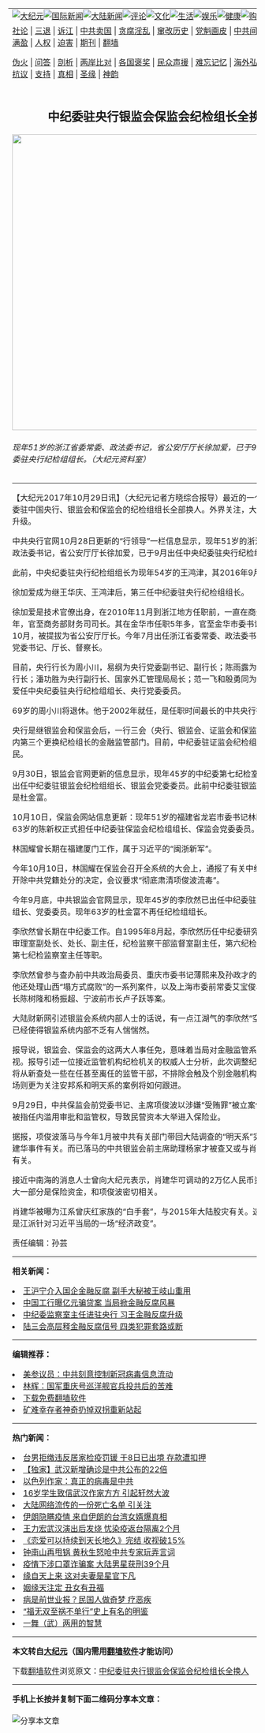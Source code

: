 <a name="1" id="1" target="_blank"></a><span id="1"></span>
<table align=center border="0"><tr><td colspan="2" VALIGN=TOP><a href="/gb/nsc413.md#1"><img src="https://raw.githubusercontent.com/wlrgim293/www/master/t/djy/1.jpg" title="大纪元"></a><a href="/gb/n24hr.md#1"><img src="https://raw.githubusercontent.com/wlrgim293/www/master/t/djy/3.jpg" title="国际新闻"></a><a href="/gb/nsc413.md#1"><img src="https://raw.githubusercontent.com/wlrgim293/www/master/t/djy/4.jpg" title="大陆新闻"></a><a href="/gb/news392.md#1"><img src="https://raw.githubusercontent.com/wlrgim293/www/master/t/djy/5.jpg" title="评论"></a><a href="/gb/news2007.md#1"><img src="https://raw.githubusercontent.com/wlrgim293/www/master/t/djy/6.jpg" title="文化"></a><a href="/gb/news2008.md#1"><img src="https://raw.githubusercontent.com/wlrgim293/www/master/t/djy/7.jpg" title="生活"></a><a href="/gb/ncyule.md#1"><img src="https://raw.githubusercontent.com/wlrgim293/www/master/t/djy/8.jpg" title="娱乐"></a><a href="/gb/nsc1002.md#1"><img src="https://raw.githubusercontent.com/wlrgim293/www/master/t/djy/9.jpg" title="健康"><a href="https://www.youlucky.com"><img src="https://raw.githubusercontent.com/wlrgim293/www/master/t/djy/10.jpg" title="购物"></a><a href="https://donate.epochtimes.com/?utm_medium=epochtimes&utm_source=referral&utm_campaign=donate_button_djyarticleheader"><img src="https://raw.githubusercontent.com/wlrgim293/www/master/t/djy/12.jpg" title="捐款"></a></td></tr>
<tr><td colspan="2" VALIGN=TOP><a target="_blank" href="/gb/9p.md#1">社论</a> | <a target="_blank" href="/gb/nf5657.md#1">三退</a> | <a target="_blank" href="/gb/nf6124.md#1">诉江</a> | <a target="_blank" href="/gb/nf1176117.md#1">中共卖国</a> | <a target="_blank" href="/gb/nf5773.md#1">贪腐淫乱</a> | <a target="_blank" href="/gb/nf1176115.md#1">窜改历史</a> | <a target="_blank" href="/gb/nf1176107.md#1">党魁画皮</a> | <a target="_blank" href="/gb/nf1320400.md#1">中共间谍</a> | <a target="_blank" href="/gb/nf1176114.md#1">破坏传统</a> | <a target="_blank" href="https://github.com/wlrgim293/ntdtv/blob/master/gb/prog447_1.md#1">恶贯满盈</a> | <a target="_blank" href="/gb/ncid278.md#1">人权</a> | <a target="_blank" href="/gb/nf1176111.md#1">迫害</a> | <a target="_blank" href="https://gitlab.com/szzdlab/mh-qikan/blob/master/README.md#1">期刊</a> | <a target="_blank" href="https://github.com/bannedbook/fanqiang/wiki">翻墙</a></p><p><a target="_blank" href="/gb/nf5562.md#1">伪火</a> | <a target="_blank" href="/gb/nf4378.md#1">问答</a> | <a target="_blank" href="/gb/nf5792.md#1">剖析</a> | <a target="_blank" href="/gb/nf5735.md#1">两岸比对</a> | <a target="_blank" href="/gb/nf6119.md#1">各国褒奖</a> | <a target="_blank" href="/gb/nf6120.md#1">民众声援</a> | <a target="_blank" href="/gb/nf1188594.md#1">难忘记忆</a> | <a target="_blank" href="/gb/nf3180.md#1">海外弘传</a> | <a target="_blank" href="/gb/nf5410.md#1">万人上访</a> | <a target="_blank" href="https://github.com/wlrgim293/ntdtv/blob/master/gb/prog1530_1.md#1">和平抗议</a> | <a target="_blank" href="/gb/nf4386.md#1">支持</a> | <a target="_blank" href="/gb/nf4389.md#1">真相</a> | <a target="_blank" href="/gb/nf5790.md#1">圣缘</a> | <a target="_blank" href="/gb/nf4786.md#1">神韵</a></td></tr>
<tr><td VALIGN=TOP width="626"><h2 align=center>中纪委驻央行银监会保监会纪检组长全换人</h2>
<img width="600" src="https://i.epochtimes.com/assets/uploads/2016/05/1605011016551528-600x400.jpg" />
<h6>现年51岁的浙江省委常委、政法委书记，省公安厅厅长徐加爱，已于9月出任中央纪委驻央行纪检组组长。（大纪元资料室）
</h6>
<hr>
	<p>【大纪元2017年10月29日讯】（大纪元记者方晓综合报导）最近的一个月内，中纪委驻中国<ahref="/gb/tag/%E5%A4%AE%E8%A1%8C.md#1">央行</a>、<ahref="/gb/tag/%E9%93%B6%E7%9B%91%E4%BC%9A.md#1">银监会</a>和<ahref="/gb/tag/%E4%BF%9D%E7%9B%91%E4%BC%9A.md#1">保监会</a>的纪检组组长全部换人。外界关注，大陆金融反腐或升级。</p>
<p>中共<ahref="/gb/tag/%E5%A4%AE%E8%A1%8C.md#1">央行</a>官网10月28日更新的“行领导”一栏信息显示，现年51岁的浙江省委常委、政法委书记，省公安厅厅长徐加爱，已于9月出任中央纪委驻央行纪检组组长。</p>
<p>此前，中央纪委驻央行纪检组组长为现年54岁的王鸿津，其2016年9月出任该职。</p>
<p>徐加爱成为继王华庆、王鸿津后，第三任中纪委驻央行纪检组组长。</p>
<p>徐加爱是技术官僚出身，在2010年11月到浙江地方任职前，一直在商务部，长达7年，官至商务部财务司司长。其在金华市任职5年多，官至金华市委书记。2016年10月，被提拔为省公安厅厅长。今年7月出任浙江省委常委、政法委书记，省公安厅党委书记、厅长、督察长。</p>
<p>目前，央行行长为周小川，易纲为央行党委副书记、副行长；陈雨露为排名第二的副行长；潘功胜为央行副行长、国家外汇管理局局长；范一飞和殷勇同为副行长；徐加爱任中央纪委驻央行纪检组组长、央行党委委员。</p>
<p>69岁的周小川将退休。他于2002年就任，是任职时间最长的中共央行行长。</p>
<p>央行是继<ahref="/gb/tag/%E9%93%B6%E7%9B%91%E4%BC%9A.md#1">银监会</a>和<ahref="/gb/tag/%E4%BF%9D%E7%9B%91%E4%BC%9A.md#1">保监会</a>后，一行三会（央行、银监会、证监会和保监会）中一个月内第三个更换纪检组长的金融监管部门。目前，中纪委驻证监会纪检组组长为王会民。</p>
<p>9月30日，银监会官网更新的信息显示，现年45岁的中纪委第七纪检室原主任李欣然出任中纪委驻银监会纪检组组长、银监会党委委员。此前中纪委驻银监会纪检组组长是杜金富。</p>
<p>10月10日，保监会网站信息更新：现年51岁的福建省龙岩市委书记林国耀接替现年63岁的陈新权正式担任中纪委驻保监会纪检组组长、保监会党委委员。</p>
<p>林国耀曾长期在福建厦门工作，属于习近平的“闽浙新军”。</p>
<p>今年10月10日，林国耀在保监会召开全系统的大会上，通报了有关中纪委对项俊波开除中共党籍处分的决定，会议要求“彻底肃清项俊波流毒”。</p>
<p>今年9月底，中共银监会官网显示，现年45岁的李欣然已出任中纪委驻银监会纪检组组长、党委委员。现年63岁的杜金富不再任纪检组组长。</p>
<p>李欣然曾长期在中纪委工作。自1995年8月起，李欣然历任中纪委研究室干部，案件审理室副处长、处长、副主任，纪检监察干部监督室副主任，第六纪检监察室主任，第七纪检监察室主任等职。</p>
<p>李欣然曾参与查办前中共政治局委员、重庆市委书记薄熙来及孙政才的案件。此外，他还处理山西“塌方式腐败”的一系列案件，以及上海市委前常委艾宝俊、安徽前副省长陈树隆和杨振超、宁波前市长卢子跃等案。</p>
<p>大陆财新网引述银监会系统内部人士的话说，有一点江湖气的李欣然“空降”银监会，已经使得银监系统内部不乏有人惴惴然。</p>
<p>报导说，银监会、保监会的这两大人事任免，意味着当局对金融监管系统反腐的重视。报导引述一位接近监管机构纪检机关的权威人士分析，此次调整纪检组长后，必将从新查处一些在任甚至离任的监管干部，不排除会触及个别金融机构及负责人。市场则更为关注安邦系和明天系的案例将如何跟进。</p>
<p>9月29日，中共保监会前党委书记、主席项俊波以涉嫌“受贿罪”被立案侦查。项俊波被指任内滥用审批和监管权，导致民营资本大举进入保险业。</p>
<p>据报，项俊波落马与今年1月被中共有关部门带回大陆调查的“明天系”实际掌门人肖建华事件有关。而已落马的中共银监会前主席助理杨家才被查又或与肖建华、项俊波有关。</p>
<p>接近中南海的消息人士曾向大纪元表示，肖建华可调动的2万亿人民币资金范围内很大一部分是保险资金，和项俊波密切相关。</p>
<p>肖建华被曝为江系曾庆红家族的“白手套”，与2015年大陆股灾有关。这场股灾，被指是江派针对习近平当局的一场“经济政变”。</p>
<p>责任编辑：孙芸</p>
	
<hr>


<strong>相关新闻：</strong>
<li><a href="/gb/16/5/11/n7885928.md#1">王沪宁介入国企金融反腐 副手大秘被王岐山重用</a></li>
<li><a href="/gb/16/9/9/n8284453.md#1">中国工行曝亿元骗贷案 当局掀金融反腐风暴</a></li>
<li><a href="/gb/16/11/7/n8468939.md#1">中纪委监察室主任进驻央行 习王金融反腐升级</a></li>
<li><a href="/gb/16/12/27/n8638123.md#1">陆三会高层释金融反腐信号 四类犯罪套路或断</a></li>
<hr>


<strong>编辑推荐：</strong>
<li><a href="/gb/20/2/22/n11887949.md#1">美参议员：中共刻意控制新冠病毒信息流动</a></li>
<li><a href="/gb/19/1/24/n10997801.md#1" target="_blank">林辉：国军重庆号巡洋舰官兵投共后的苦难</a></li><li><a href="https://github.com/bannedbook/fanqiang/wiki" target="_blank">下载免费翻墙软件</a></li><li><a href="/gb/16/5/2/n7794877.md#1" target="_blank">矿难幸存者神奇扔掉双拐重新站起</a></li>
<hr>

<strong>热门新闻：</strong>
<li><a href="/gb/20/3/20/n11956529.md#1">台男拒缴违反居家检疫罚锾 于8日已出境 存款遭扣押</a></li>
<li><a href="/gb/20/3/18/n11950904.md#1">【独家】武汉新增确诊是中共公布的22倍</a></li>
<li><a href="/gb/20/3/18/n11950860.md#1">以色列作家：真正的病毒是中共</a></li>
<li><a href="/gb/20/3/19/n11953195.md#1">16岁学生致信武汉作家方方 引起轩然大波</a></li>
<li><a href="/gb/20/3/19/n11953667.md#1">大陆网络流传的一份死亡名单 引关注</a></li>
<li><a href="/gb/20/3/17/n11947993.md#1">伊朗隐瞒疫情 来自伊朗的台湾女婿爆真相</a></li>
<li><a href="/gb/20/3/19/n11954954.md#1">王力宏武汉演出后发烧 忧染疫返台隔离2个月</a></li>
<li><a href="/gb/20/3/18/n11949282.md#1">《恋爱可以持续到天长地久》完结 收视破15%</a></li>
<li><a href="/gb/20/3/19/n11955678.md#1">钟南山再甩锅 黄秋生怒呛中共专家玩弄言词</a></li>
<li><a href="/gb/20/3/17/n11948248.md#1">疫情下涉口罩诈骗案 大陆男星获刑39个月</a></li>
<li><a href="/gb/20/3/12/n11936269.md#1">缘自天上来 这对夫妻是星官下凡</a></li>
<li><a href="/gb/10/11/25/n3095498.md#1">姻缘天注定 丑女有丑福</a></li>
<li><a href="/gb/20/2/11/n11861945.md#1">病是前世业报？民国人做奇梦 疗恶疾</a></li>
<li><a href="/gb/20/3/10/n11929738.md#1">“福无双至祸不单行”史上有名的明鉴</a></li>
<li><a href="/gb/20/3/17/n11947360.md#1">一舞（武）两用的智慧</a></li>
<hr>

<strong>本文转自<a href="https://www.epochtimes.com">大纪元</a>（国内需用<a href="https://github.com/bannedbook/fanqiang/wiki">翻墙软件</a>才能访问）</strong><p>下载<a href="https://github.com/bannedbook/fanqiang/wiki">翻墙软件</a>浏览原文：<a href="https://www.epochtimes.com/gb/17/10/29/n9781741.htm">中纪委驻央行银监会保监会纪检组长全换人</a></p><hr>

<strong>手机上长按并复制下面二维码分享本文章：</strong><br><br><img src="http://d1p1.ip.zn2.us/v.php?action=qrcode&url=/gb/17/10/29/n9781741.md%231" title="分享本文章"></td><td VALIGN=TOP><a href="/gb/16/1/21/n4622075.md?dfh#1" target="_blank"><img src="https://raw.githubusercontent.com/wlrgim293/djy/master/gb/300/wei-f1.jpg" title="中共的伪火骗局"  alt="中共的伪火骗局"></a><br><a href="https://github.com/wlrgim293/www/blob/master/README.md?dfh#9" target="_blank"><img src="https://raw.githubusercontent.com/wlrgim293/djy/master/gb/300/yong-h.jpg" title="永恒的见证"  alt="永恒的见证"></a><br><a href="/gb/13/9/29/n3974789.md?dfh#1" target="_blank"><img src="https://raw.githubusercontent.com/wlrgim293/djy/master/gb/300/shang-lnz.jpg" title="善良女子被中共投男牢"  alt="善良女子被中共投男牢"></a><br><a href="/gb/16/3/16/n4663449.md?dfh#1" target="_blank"><img src="https://raw.githubusercontent.com/wlrgim293/djy/master/gb/300/huo-z3.jpg" title="警卫目击活摘器官"  alt="警卫目击活摘器官"></a><br><a href="/gb/16/8/7/n8177641.md?dfh#1" target="_blank"><img src="https://raw.githubusercontent.com/wlrgim293/djy/master/gb/300/huo-z4.jpg" title="证人描述活摘恐怖"  alt="证人描述活摘恐怖"></a><br><a href="/gb/10/4/19/n2881569.md?dfh#1" target="_blank"><img src="https://raw.githubusercontent.com/wlrgim293/djy/master/gb/300/huo-z1.jpg" title="揭开活摘器官黑幕"  alt="揭开活摘器官黑幕"></a><br><a href="/gb/10/11/7/n3077476.md?dfh#1" target="_blank"><img src="https://raw.githubusercontent.com/wlrgim293/djy/master/gb/300/ma-ks.jpg" title="马克思的成魔之路"  alt="马克思的成魔之路"></a><br><a href="/gb/14/6/9/n4173977.md?dfh#1" target="_blank"><img src="https://raw.githubusercontent.com/wlrgim293/djy/master/gb/300/chang-zs.jpg" title="藏字石 蕴天机"  alt="藏字石 蕴天机"></a><br><a href="/gb/18/5/10/n10381511.md?dfh#1" target="_blank"><img src="https://raw.githubusercontent.com/wlrgim293/djy/master/gb/300/st1.jpg" title="关注3亿人三退"  alt="关注3亿人三退"></a><br><a href="/gb/18/3/21/n10237682.md?dfh#1" target="_blank"><img src="https://raw.githubusercontent.com/wlrgim293/djy/master/gb/300/jie-t.jpg" title="解体中共复兴中华"  alt="解体中共复兴中华"></a><br><a href="/gb/9/2/9/n2422991.md?dfh#1" target="_blank"><img src="https://raw.githubusercontent.com/wlrgim293/djy/master/gb/300/gao-zs.jpg" title="中共迫害良心律师"  alt="中共迫害良心律师"></a><br><a href="/gb/18/12/9/n10900044.md?dfh#1" target="_blank"><img src="https://raw.githubusercontent.com/wlrgim293/djy/master/gb/300/sj1.jpg" title="303万人举报江泽民"  alt="303万人举报江泽民"></a><br><a href="/gb/18/8/28/n10672014.md?dfh#1" target="_blank"><img src="https://raw.githubusercontent.com/wlrgim293/djy/master/gb/300/sj2.jpg" title="这些官员为何起诉江泽民"  alt="这些官员为何起诉江泽民"></a><br><a href="/gb/8/12/18/n2367165.md?dfh#1" target="_blank"><img src="https://raw.githubusercontent.com/wlrgim293/djy/master/gb/300/liangan.jpg" title="海峡两岸的强烈对比"  alt="海峡两岸的强烈对比"></a><br><a href="/gb/15/12/10/n4593139.md?dfh#1" target="_blank"><img src="https://raw.githubusercontent.com/wlrgim293/djy/master/gb/300/jia-ndzl.jpg" title="加拿大总理的贺信"  alt="加拿大总理的贺信"></a><br><a href="/gb/11/6/17/n3289382.md?dfh#1" target="_blank"><img src="https://raw.githubusercontent.com/wlrgim293/djy/master/gb/300/xiao-wd.jpg" title="探寻真相兼听则明"  alt="探寻真相兼听则明"></a><br><a href="/gb/18/10/27/n10812623.md?dfh#1" target="_blank"><img src="https://raw.githubusercontent.com/wlrgim293/djy/master/gb/300/yindu.jpg" title="印度媒体报道东方"  alt="印度媒体报道东方"></a><br><a href="/gb/18/6/9/n10469652.md?dfh#1" target="_blank"><img src="https://raw.githubusercontent.com/wlrgim293/djy/master/gb/300/xie-j.jpg" title="不一样的海外校园"  alt="不一样的海外校园"></a><br><a href="/gb/7/4/5/n1669415.md?dfh#1" target="_blank"><img src="https://raw.githubusercontent.com/wlrgim293/djy/master/gb/300/li-up.jpg" title="从大师到徒弟的传奇"  alt="从大师到徒弟的传奇"></a><br><a href="/gb/17/5/26/n9191512.md?dfh#1" target="_blank"><img src="https://raw.githubusercontent.com/wlrgim293/djy/master/gb/300/zfl2.jpg" title="亿万人与东方一本奇书"  alt="亿万人与东方一本奇书"></a><br><a href="/gb/13/11/27/n4020290.md?dfh#1" target="_blank"><img src="https://raw.githubusercontent.com/wlrgim293/djy/master/gb/300/zhen-h.jpg" title="大陆见不到的震撼场面"  alt="大陆见不到的震撼场面"></a><br><a href="/gb/15/7/17/n4482910.md?dfh#1" target="_blank"><img src="https://raw.githubusercontent.com/wlrgim293/djy/master/gb/300/dalu-sk.jpg" title="人心向善 大陆当初盛况"  alt="人心向善 大陆当初盛况"></a><br><a href="/gb/19/1/5/n10955468.md?dfh#1" target="_blank"><img src="https://raw.githubusercontent.com/wlrgim293/djy/master/gb/300/zfl1.jpg" title="追寻真理 这书讲什么"  alt="追寻真理 这书讲什么"></a><br><a href="https://github.com/bannedbook/fanqiang/wiki" target="_blank"><img src="https://raw.githubusercontent.com/wlrgim293/djy/master/gb/300/fq1.jpg" title="下载免费翻墙软件"  alt="下载免费翻墙软件"></a><br></td></tr></table>
